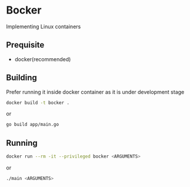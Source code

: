 # Bocker

Implementing Linux containers

## Prequisite

- docker(recommended)

## Building

Prefer running it inside docker container as it is under development stage

```bash
docker build -t bocker .
```

or

```bash
go build app/main.go
```

## Running

```bash
docker run --rm -it --privileged bocker <ARGUMENTS>
```

or

```bash
./main <ARGUMENTS>
```
